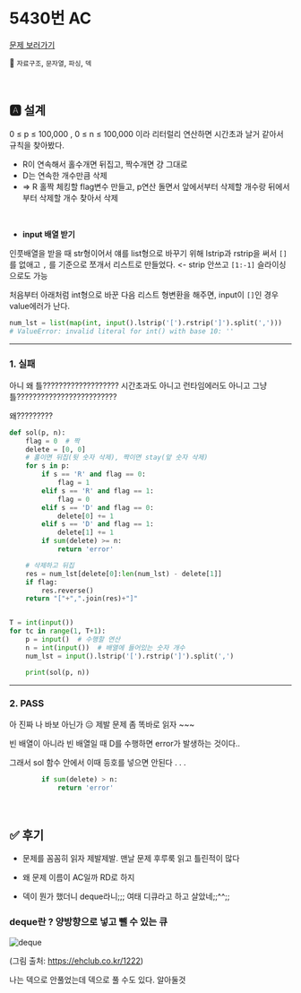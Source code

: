 # 5430번 AC

[문제 보러가기](https://www.acmicpc.net/problem/5430)

🚩 `자료구조`, `문자열`, `파싱`, `덱`

<br>

## 🅰 설계

0 ≤ p ≤ 100,000 ,  0 ≤ n ≤ 100,000 이라 리터럴리 연산하면 시간초과 날거 같아서 규칙을 찾아봤다.

- R이 연속해서 홀수개면 뒤집고, 짝수개면 걍 그대로
- D는 연속한 개수만큼 삭제
- => R 홀짝 체킹할 flag변수 만들고, p연산 돌면서 앞에서부터 삭제할 개수랑 뒤에서부터 삭제할 개수 찾아서 삭제

<br>

- **input 배열 받기**

인풋배열을 받을 때 str형이어서 얘를 list형으로 바꾸기 위해 lstrip과 rstrip을 써서 `[]`를 없애고 `,` 를 기준으로 쪼개서 리스트로 만들었다. <- strip 안쓰고 `[1:-1]` 슬라이싱으로도 가능

처음부터 아래처럼 int형으로 바꾼 다음 리스트 형변환을 해주면, input이 `[]`인 경우 value에러가 난다. 

```python
num_lst = list(map(int, input().lstrip('[').rstrip(']').split(',')))
# ValueError: invalid literal for int() with base 10: ''
```

---

### 1. 실패

아니 왜 틀??????????????????? 시간초과도 아니고 런타임에러도 아니고 그냥 틀?????????????????????????

왜?????????

```python
def sol(p, n):
    flag = 0  # 짝
    delete = [0, 0]
    # 홀이면 뒤집(뒷 숫자 삭제), 짝이면 stay(앞 숫자 삭제)
    for s in p:
        if s == 'R' and flag == 0:
            flag = 1
        elif s == 'R' and flag == 1:
            flag = 0
        elif s == 'D' and flag == 0:
            delete[0] += 1
        elif s == 'D' and flag == 1:
            delete[1] += 1
        if sum(delete) >= n:
            return 'error'

    # 삭제하고 뒤집
    res = num_lst[delete[0]:len(num_lst) - delete[1]]
    if flag:
        res.reverse()
    return "["+",".join(res)+"]"


T = int(input())
for tc in range(1, T+1):
    p = input()  # 수행할 연산
    n = int(input())  # 배열에 들어있는 숫자 개수
    num_lst = input().lstrip('[').rstrip(']').split(',')

    print(sol(p, n))
```

---

### 2. PASS

아 진짜 나 바보 아닌가 😑 제발 문제 좀 똑바로 읽자 ~~~

빈 배열이 아니라 빈 배열일 때 D를 수행하면 error가 발생하는 것이다..

그래서 sol 함수 안에서 이때 등호를 넣으면 안된다 . . .

```python
        if sum(delete) > n:
            return 'error'
```

<br>

## ✅ 후기

- 문제를 꼼꼼히 읽자 제발제발. 맨날 문제 후루룩 읽고 틀린적이 많다

- 왜 문제 이름이 AC일까 RD로 하지

- 덱이 뭔가 했더니 deque라니;;; 여태 디큐라고 하고 살았네;;^^;;

### deque란 ? 양방향으로 넣고 뺄 수 있는 큐

![deque](https://user-images.githubusercontent.com/77573938/118680492-be487b80-b839-11eb-85a1-75b8cec2b2fa.png)

(그림 출처: https://ehclub.co.kr/1222)

나는 덱으로 안풀었는데 덱으로 풀 수도 있다. 알아둘것
